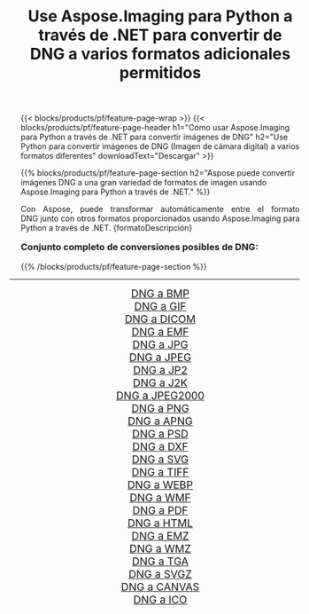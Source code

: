 ﻿---
title: Use Aspose.Imaging para Python a través de .NET para convertir de DNG a varios formatos adicionales permitidos 
weight: 3920
url: /es/python-net/conversion/from/dng/ 
lang: es
langdirlevel: 2
locales: zh-hans,ja,it,ru,de,es,fr,nl,id,lt,pl,pt,vi,tr,ko,zh-hant,ar,hi,th,sv,cs,uk,he
description: Puede transformar rápidamente de DNG(Imagen de cámara digital) a varios formatos usando Aspose.Imaging para Python a través de .NET.
---

{{< blocks/products/pf/feature-page-wrap >}}
{{< blocks/products/pf/feature-page-header h1="Cómo usar Aspose.Imaging para Python a través de .NET para convertir imágenes de DNG" h2="Use Python para convertir imágenes de DNG (Imagen de cámara digital) a varios formatos diferentes" downloadText="Descargar" >}}


{{% blocks/products/pf/feature-page-section  h2="Aspose puede convertir imágenes DNG a una gran variedad de formatos de imagen usando Aspose.Imaging para Python a través de .NET." %}}
<p align=justify>Con Aspose, puede transformar automáticamente entre el formato DNG junto con otros formatos proporcionados usando Aspose.Imaging para Python a través de .NET. {formatoDescripción}</p>
<h3 style="margin-top:16px;">
Conjunto completo de conversiones posibles de DNG:
</h3>
{{% /blocks/products/pf/feature-page-section %}}
<div class="container-fluid productfamilypage bg-gray">
    <div class="convertypes bg-gray agp-content section">
        <div class="container">
		<hr style="margin-left:-20px;"/>
		<div class="row other-converters" style="gap: 10px;font-size: 19px;text-align:center;">
		    <div class='col-md-3 other-converter remove-lp remove-rp'><a href="/imaging/es/python-net/conversion/dng-to-bmp/" style="padding:15px;">DNG a BMP</a></div><div class='col-md-3 other-converter remove-lp remove-rp'><a href="/imaging/es/python-net/conversion/dng-to-gif/" style="padding:15px;">DNG a GIF</a></div><div class='col-md-3 other-converter remove-lp remove-rp'><a href="/imaging/es/python-net/conversion/dng-to-dicom/" style="padding:15px;">DNG a DICOM</a></div><div class='col-md-3 other-converter remove-lp remove-rp'><a href="/imaging/es/python-net/conversion/dng-to-emf/" style="padding:15px;">DNG a EMF</a></div><div class='col-md-3 other-converter remove-lp remove-rp'><a href="/imaging/es/python-net/conversion/dng-to-jpg/" style="padding:15px;">DNG a JPG</a></div><div class='col-md-3 other-converter remove-lp remove-rp'><a href="/imaging/es/python-net/conversion/dng-to-jpeg/" style="padding:15px;">DNG a JPEG</a></div><div class='col-md-3 other-converter remove-lp remove-rp'><a href="/imaging/es/python-net/conversion/dng-to-jp2/" style="padding:15px;">DNG a JP2</a></div><div class='col-md-3 other-converter remove-lp remove-rp'><a href="/imaging/es/python-net/conversion/dng-to-j2k/" style="padding:15px;">DNG a J2K</a></div><div class='col-md-3 other-converter remove-lp remove-rp'><a href="/imaging/es/python-net/conversion/dng-to-jpeg2000/" style="padding:15px;">DNG a JPEG2000</a></div><div class='col-md-3 other-converter remove-lp remove-rp'><a href="/imaging/es/python-net/conversion/dng-to-png/" style="padding:15px;">DNG a PNG</a></div><div class='col-md-3 other-converter remove-lp remove-rp'><a href="/imaging/es/python-net/conversion/dng-to-apng/" style="padding:15px;">DNG a APNG</a></div><div class='col-md-3 other-converter remove-lp remove-rp'><a href="/imaging/es/python-net/conversion/dng-to-psd/" style="padding:15px;">DNG a PSD</a></div><div class='col-md-3 other-converter remove-lp remove-rp'><a href="/imaging/es/python-net/conversion/dng-to-dxf/" style="padding:15px;">DNG a DXF</a></div><div class='col-md-3 other-converter remove-lp remove-rp'><a href="/imaging/es/python-net/conversion/dng-to-svg/" style="padding:15px;">DNG a SVG</a></div><div class='col-md-3 other-converter remove-lp remove-rp'><a href="/imaging/es/python-net/conversion/dng-to-tiff/" style="padding:15px;">DNG a TIFF</a></div><div class='col-md-3 other-converter remove-lp remove-rp'><a href="/imaging/es/python-net/conversion/dng-to-webp/" style="padding:15px;">DNG a WEBP</a></div><div class='col-md-3 other-converter remove-lp remove-rp'><a href="/imaging/es/python-net/conversion/dng-to-wmf/" style="padding:15px;">DNG a WMF</a></div><div class='col-md-3 other-converter remove-lp remove-rp'><a href="/imaging/es/python-net/conversion/dng-to-pdf/" style="padding:15px;">DNG a PDF</a></div><div class='col-md-3 other-converter remove-lp remove-rp'><a href="/imaging/es/python-net/conversion/dng-to-html/" style="padding:15px;">DNG a HTML</a></div><div class='col-md-3 other-converter remove-lp remove-rp'><a href="/imaging/es/python-net/conversion/dng-to-emz/" style="padding:15px;">DNG a EMZ</a></div><div class='col-md-3 other-converter remove-lp remove-rp'><a href="/imaging/es/python-net/conversion/dng-to-wmz/" style="padding:15px;">DNG a WMZ</a></div><div class='col-md-3 other-converter remove-lp remove-rp'><a href="/imaging/es/python-net/conversion/dng-to-tga/" style="padding:15px;">DNG a TGA</a></div><div class='col-md-3 other-converter remove-lp remove-rp'><a href="/imaging/es/python-net/conversion/dng-to-svgz/" style="padding:15px;">DNG a SVGZ</a></div><div class='col-md-3 other-converter remove-lp remove-rp'><a href="/imaging/es/python-net/conversion/dng-to-canvas/" style="padding:15px;">DNG a CANVAS</a></div><div class='col-md-3 other-converter remove-lp remove-rp'><a href="/imaging/es/python-net/conversion/dng-to-ico/" style="padding:15px;">DNG a ICO</a></div>
                </div>
        </div>
    </div>
</div>
<br/>

